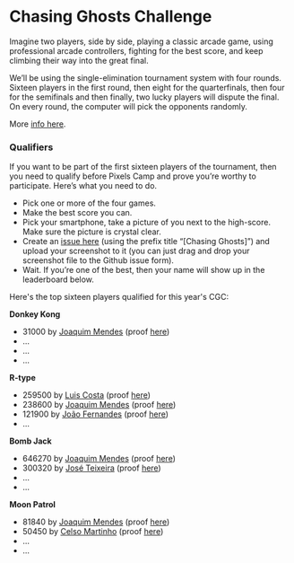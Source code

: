 # Chasing Ghosts Challenge

Imagine two players, side by side, playing a classic arcade game, using professional arcade controllers, fighting for the best score, and keep climbing their way into the great final.

We’ll be using the single-elimination tournament system with four rounds. Sixteen players in the first round, then eight for the quarterfinals, then four for the semifinals and then finally, two lucky players will dispute the final. On every round, the computer will pick the opponents randomly.

More [info here][1].

### Qualifiers

If you want to be part of the first sixteen players of the tournament, then you need to qualify before Pixels Camp and prove you’re worthy to participate. Here’s what you need to do.

 * Pick one or more of the four games.
 * Make the best score you can.
 * Pick your smartphone, take a picture of you next to the high-score. Make sure the picture is crystal clear.
 * Create an [issue here][2] (using the prefix title “[Chasing Ghosts]”) and upload your screenshot to it (you can just drag and drop your screenshot file to the Github issue form).
 * Wait. If you’re one of the best, then your name will show up in the leaderboard below.

Here's the top sixteen players qualified for this year's CGC:

**Donkey Kong**

 * 31000 by [Joaquim Mendes](https://github.com/Joca64) (proof [here](https://github.com/PixelsCamp/challenges/issues/3))
 * ...
 * ...
 * ...

**R-type**

 * 259500 by [Luis Costa](https://github.com/costalat) (proof [here](https://github.com/PixelsCamp/challenges/issues/4))
 * 238600 by [Joaquim Mendes](https://github.com/Joca64) (proof [here](https://github.com/PixelsCamp/challenges/issues/7))
 * 121900 by [João Fernandes](https://github.com/JSFernandes) (proof [here](https://github.com/PixelsCamp/challenges/issues/8))
 * ...

**Bomb Jack**
 
 * 646270 by [Joaquim Mendes](https://github.com/Joca64) (proof [here](https://github.com/PixelsCamp/challenges/issues/5))
 * 300320 by [José Teixeira](https://github.com/phoenity) (proof [here](https://github.com/PixelsCamp/challenges/issues/1))
 * ...
 * ...

**Moon Patrol**

 * 81840 by [Joaquim Mendes](https://github.com/Joca64) (proof [here](https://github.com/PixelsCamp/challenges/issues/6))
 * 50450 by [Celso Martinho](https://github.com/celso) (proof [here](https://github.com/PixelsCamp/challenges/issues/2))
 * ...
 * ...

[1]: https://blog.pixels.camp/chasing-ghosts-challenge-83b679058bd3
[2]: https://github.com/PixelsCamp/challenges/issues/new?labels=Chasing+Ghosts
